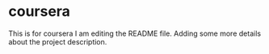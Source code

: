 # coursera
This is for coursera
I am editing the README file. Adding some more details about the project description.
